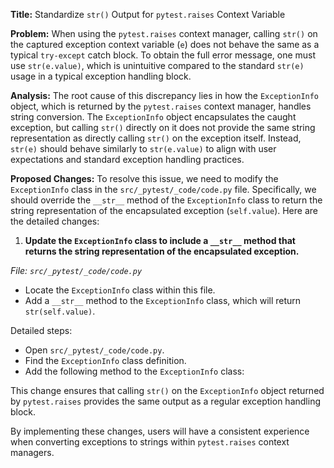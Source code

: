 **Title:** Standardize `str()` Output for `pytest.raises` Context Variable

**Problem:** 
When using the `pytest.raises` context manager, calling `str()` on the captured exception context variable (`e`) does not behave the same as a typical `try-except` catch block. To obtain the full error message, one must use `str(e.value)`, which is unintuitive compared to the standard `str(e)` usage in a typical exception handling block.

**Analysis:**
The root cause of this discrepancy lies in how the `ExceptionInfo` object, which is returned by the `pytest.raises` context manager, handles string conversion. The `ExceptionInfo` object encapsulates the caught exception, but calling `str()` directly on it does not provide the same string representation as directly calling `str()` on the exception itself. Instead, `str(e)` should behave similarly to `str(e.value)` to align with user expectations and standard exception handling practices.

**Proposed Changes:**
To resolve this issue, we need to modify the `ExceptionInfo` class in the `src/_pytest/_code/code.py` file. Specifically, we should override the `__str__` method of the `ExceptionInfo` class to return the string representation of the encapsulated exception (`self.value`). Here are the detailed changes:

1. **Update the `ExceptionInfo` class to include a `__str__` method that returns the string representation of the encapsulated exception.**

_File: `src/_pytest/_code/code.py`_  
- Locate the `ExceptionInfo` class within this file.
- Add a `__str__` method to the `ExceptionInfo` class, which will return `str(self.value)`.

Detailed steps:
- Open `src/_pytest/_code/code.py`.
- Find the `ExceptionInfo` class definition.
- Add the following method to the `ExceptionInfo` class:



This change ensures that calling `str()` on the `ExceptionInfo` object returned by `pytest.raises` provides the same output as a regular exception handling block.

By implementing these changes, users will have a consistent experience when converting exceptions to strings within `pytest.raises` context managers.